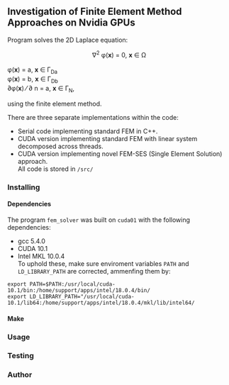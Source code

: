 ## Investigation of Finite Element Method Approaches on Nvidia GPUs

Program solves the 2D Laplace equation:  

<center> &#8711;<sup>2</sup> &phi;(<b>x</b>) = 0, <b>x</b> &#8712; &Omega; </center> <br>
&phi;(<b>x</b>) = a, <b>x</b> &#8712; &Gamma;<sub>Da</sub>  <br>
&phi;(<b>x</b>) = b, <b>x</b> &#8712; &Gamma;<sub>Db</sub> <br>  
&part;&phi;(<b>x</b>) &frasl; &part; n = a, <b>x</b> &#8712; &Gamma;<sub>N</sub>, <br>

using the finite element method.

There are three separate implementations within the code:
* Serial code implementing standard FEM in C++.
* CUDA version implementing standard FEM with linear system decomposed across threads.
* CUDA version implementing novel FEM-SES (Single Element Solution) approach.  
All code is stored in `/src/`

### Installing

#### Dependencies
The program `fem_solver` was built on `cuda01` with the following dependencies:
* gcc 5.4.0
* CUDA 10.1
* Intel MKL 10.0.4  
To uphold these, make sure enviroment variables `PATH` and `LD_LIBRARY_PATH` are corrected, ammenfing them by:
```
export PATH=$PATH:/usr/local/cuda-10.1/bin:/home/support/apps/intel/18.0.4/bin/
export LD_LIBRARY_PATH="/usr/local/cuda-10.1/lib64:/home/support/apps/intel/18.0.4/mkl/lib/intel64/
```
#### Make

### Usage

### Testing

### Author
